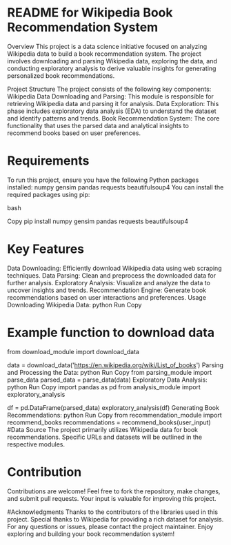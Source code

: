 # README for Wikipedia Book Recommendation System
Overview
This project is a data science initiative focused on analyzing Wikipedia data to build a book recommendation system. The project involves downloading and parsing Wikipedia data, exploring the data, and conducting exploratory analysis to derive valuable insights for generating personalized book recommendations.

Project Structure
The project consists of the following key components:
Wikipedia Data Downloading and Parsing: This module is responsible for retrieving Wikipedia data and parsing it for analysis.
Data Exploration: This phase includes exploratory data analysis (EDA) to understand the dataset and identify patterns and trends.
Book Recommendation System: The core functionality that uses the parsed data and analytical insights to recommend books based on user preferences.
# Requirements
To run this project, ensure you have the following Python packages installed:
numpy
gensim
pandas
requests
beautifulsoup4
You can install the required packages using pip:

bash

Copy
pip install numpy gensim pandas requests beautifulsoup4
# Key Features
Data Downloading: Efficiently download Wikipedia data using web scraping techniques.
Data Parsing: Clean and preprocess the downloaded data for further analysis.
Exploratory Analysis: Visualize and analyze the data to uncover insights and trends.
Recommendation Engine: Generate book recommendations based on user interactions and preferences.
Usage
Downloading Wikipedia Data:
python
Run
Copy
# Example function to download data
from download_module import download_data

data = download_data('https://en.wikipedia.org/wiki/List_of_books')
Parsing and Processing the Data:
python
Run
Copy
from parsing_module import parse_data
parsed_data = parse_data(data)
Exploratory Data Analysis:
python
Run
Copy
import pandas as pd
from analysis_module import exploratory_analysis

df = pd.DataFrame(parsed_data)
exploratory_analysis(df)
Generating Book Recommendations:
python
Run
Copy
from recommendation_module import recommend_books
recommendations = recommend_books(user_input)
#Data Source
The project primarily utilizes Wikipedia data for book recommendations. Specific URLs and datasets will be outlined in the respective modules.

# Contribution
Contributions are welcome! Feel free to fork the repository, make changes, and submit pull requests. Your input is valuable for improving this project.

#Acknowledgments
Thanks to the contributors of the libraries used in this project.
Special thanks to Wikipedia for providing a rich dataset for analysis.
For any questions or issues, please contact the project maintainer. Enjoy exploring and building your book recommendation system!
